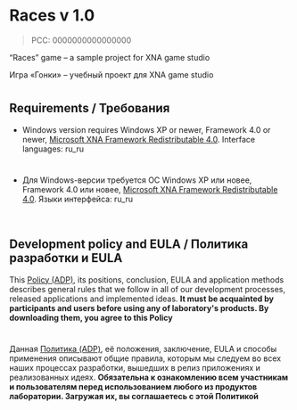 ﻿# Races v 1.0
> PCC: 0000000000000000


“Races” game – a sample project for XNA game studio

Игра «Гонки» – учебный проект для XNA game studio

#

## Requirements / Требования

- Windows version requires Windows XP or newer, Framework 4.0 or newer,
[Microsoft XNA Framework Redistributable 4.0](https://www.microsoft.com/en-us/download/details.aspx?id=20914).
Interface languages: ru_ru

#

- Для Windows-версии требуется ОС Windows XP или новее, Framework 4.0 или новее,
[Microsoft XNA Framework Redistributable 4.0](https://www.microsoft.com/en-us/download/details.aspx?id=20914).
Языки интерфейса: ru_ru

&nbsp;



## Development policy and EULA / Политика разработки и EULA

This [Policy (ADP)](https://vk.com/@rdaaow_fupl-adp), its positions, conclusion, EULA and application methods
describes general rules that we follow in all of our development processes, released applications and implemented
ideas.
**It must be acquainted by participants and users before using any of laboratory's products.
By downloading them, you agree to this Policy**

#

Данная [Политика (ADP)](https://vk.com/@rdaaow_fupl-adp), её положения, заключение, EULA и способы применения
описывают общие правила, которым мы следуем во всех наших процессах разработки, вышедших в релиз приложениях
и реализованных идеях.
**Обязательна к ознакомлению всем участникам и пользователям перед использованием любого из продуктов лаборатории.
Загружая их, вы соглашаетесь с этой Политикой**

